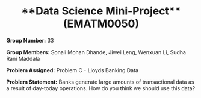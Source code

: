 <h1 align="center">**Data Science Mini-Project**(EMATM0050)</h1>

**Group Number:** 33

**Group Members:** Sonali Mohan Dhande, Jiwei Leng, Wenxuan Li, Sudha Rani Maddala

**Problem Assigned:** Problem C - Lloyds Banking Data

**Problem Statement:** Banks generate large amounts of transactional data as a result of day-today operations. How do you think we should use this data?



